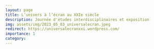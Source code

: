 ```yaml
---
layout: page
title: L’univers à l’écran au XXIe siècle 
description: Journée d'études interdisciplinaires et exposition 
img: assets/img/2023_05_03_universalecran.jpeg
redirect: https://universalecranxxi.wordpress.com/
importance: 1
category: 
---
```

